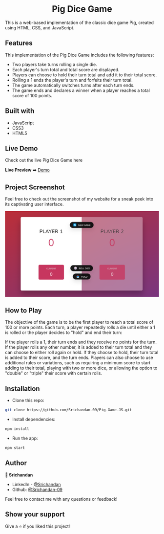 <h1 align="center">Pig Dice Game</h1>

This is a web-based implementation of the classic dice game Pig, created using HTML, CSS, and JavaScript.


## Features

This implementation of the Pig Dice Game includes the following features:

<ul>
  <li>Two players take turns rolling a single die.</li>
  <li>Each player's turn total and total score are displayed.</li>
  <li>Players can choose to hold their turn total and add it to their total score.</li>
  <li>Rolling a 1 ends the player's turn and forfeits their turn total.</li>
  <li>The game automatically switches turns after each turn ends.</li>
  <li>The game ends and declares a winner when a player reaches a total score of 100 points.</li>
</ul>

## Built with

- JavaScript
- CSS3
- HTML5

<h2 id="demo">Live Demo</h2>

<p>Check out the live Pig Dice Game here</p>

**Live Preview** ➡️ [Demo](https://srichandan-09.github.io/Pig-Game-JS/)


<h2 id="screenshots">Project Screenshot</h2>

<p>Feel free to check out the screenshot of my website for a sneak peek into its captivating user interface.</p>

<img src="/images/Pig-Game-Screenshot.png"/>

## How to Play

The objective of the game is to be the first player to reach a total score of 100 or more points. Each turn, a player repeatedly rolls a die until either a 1 is rolled or the player decides to "hold" and end their turn:

If the player rolls a 1, their turn ends and they receive no points for the turn.
If the player rolls any other number, it is added to their turn total and they can choose to either roll again or hold. If they choose to hold, their turn total is added to their score, and the turn ends.
Players can also choose to use additional rules or variations, such as requiring a minimum score to start adding to their total, playing with two or more dice, or allowing the option to "double" or "triple" their score with certain rolls.

## Installation

- Clone this repo:

```sh
git clone https://github.com/Srichandan-09/Pig-Game-JS.git
```

- Install dependencies:

```sh
npm install
```

- Run the app:

```sh
npm start
```

## Author

<b>👤 Srichandan</b>

- LinkedIn - [@Srichandan](https://www.linkedin.com/in/srichandan09)
- Github: [@Srichandan-09](https://github.com/Srichandan-09)

Feel free to contact me with any questions or feedback!

## Show your support

Give a ⭐️ if you liked this project!
